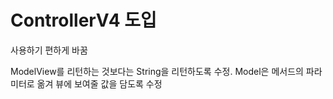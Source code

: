# ControllerV4 도입

사용하기 편하게 바꿈

ModelView를 리턴하는 것보다는 String을 리턴하도록 수정. Model은 메서드의 파라미터로 옮겨 뷰에 보여줄 값을 담도록 수정